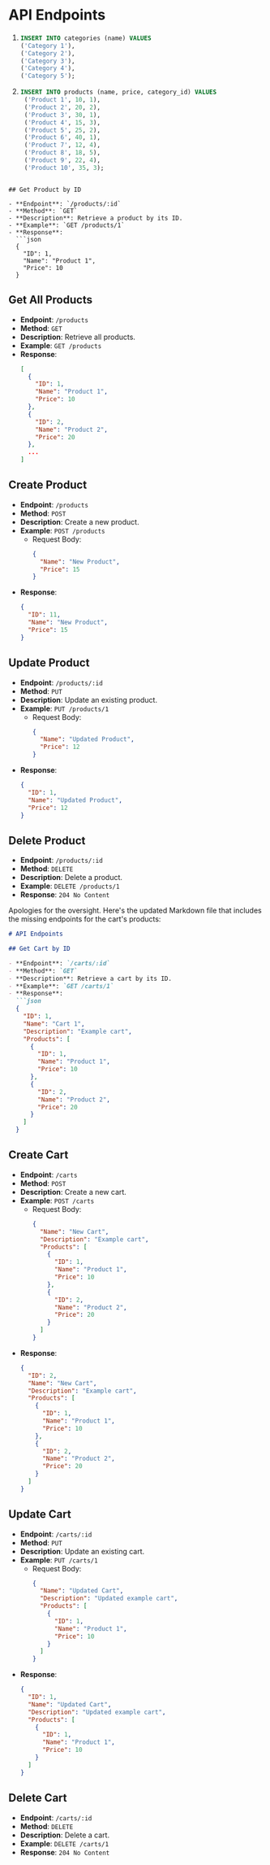 
# API Endpoints

1. ```sql
   INSERT INTO categories (name) VALUES
   ('Category 1'),
   ('Category 2'),
   ('Category 3'),
   ('Category 4'),
   ('Category 5');
   ```
2. ```sql
   INSERT INTO products (name, price, category_id) VALUES
    ('Product 1', 10, 1),
    ('Product 2', 20, 2),
    ('Product 3', 30, 1),
    ('Product 4', 15, 3),
    ('Product 5', 25, 2),
    ('Product 6', 40, 1),
    ('Product 7', 12, 4),
    ('Product 8', 18, 5),
    ('Product 9', 22, 4),
    ('Product 10', 35, 3);
```

## Get Product by ID

- **Endpoint**: `/products/:id`
- **Method**: `GET`
- **Description**: Retrieve a product by its ID.
- **Example**: `GET /products/1`
- **Response**:
  ```json
  {
    "ID": 1,
    "Name": "Product 1",
    "Price": 10
  }
  ```

## Get All Products

- **Endpoint**: `/products`
- **Method**: `GET`
- **Description**: Retrieve all products.
- **Example**: `GET /products`
- **Response**:
  ```json
  [
    {
      "ID": 1,
      "Name": "Product 1",
      "Price": 10
    },
    {
      "ID": 2,
      "Name": "Product 2",
      "Price": 20
    },
    ...
  ]
  ```

## Create Product

- **Endpoint**: `/products`
- **Method**: `POST`
- **Description**: Create a new product.
- **Example**: `POST /products`
  - Request Body:
    ```json
    {
      "Name": "New Product",
      "Price": 15
    }
    ```
- **Response**:
  ```json
  {
    "ID": 11,
    "Name": "New Product",
    "Price": 15
  }
  ```

## Update Product

- **Endpoint**: `/products/:id`
- **Method**: `PUT`
- **Description**: Update an existing product.
- **Example**: `PUT /products/1`
  - Request Body:
    ```json
    {
      "Name": "Updated Product",
      "Price": 12
    }
    ```
- **Response**:
  ```json
  {
    "ID": 1,
    "Name": "Updated Product",
    "Price": 12
  }
  ```

## Delete Product

- **Endpoint**: `/products/:id`
- **Method**: `DELETE`
- **Description**: Delete a product.
- **Example**: `DELETE /products/1`
- **Response**: `204 No Content`

Apologies for the oversight. Here's the updated Markdown file that includes the missing endpoints for the cart's products:

```markdown
# API Endpoints

## Get Cart by ID

- **Endpoint**: `/carts/:id`
- **Method**: `GET`
- **Description**: Retrieve a cart by its ID.
- **Example**: `GET /carts/1`
- **Response**:
  ```json
  {
    "ID": 1,
    "Name": "Cart 1",
    "Description": "Example cart",
    "Products": [
      {
        "ID": 1,
        "Name": "Product 1",
        "Price": 10
      },
      {
        "ID": 2,
        "Name": "Product 2",
        "Price": 20
      }
    ]
  }
  ```

## Create Cart

- **Endpoint**: `/carts`
- **Method**: `POST`
- **Description**: Create a new cart.
- **Example**: `POST /carts`
  - Request Body:
    ```json
    {
      "Name": "New Cart",
      "Description": "Example cart",
      "Products": [
        {
          "ID": 1,
          "Name": "Product 1",
          "Price": 10
        },
        {
          "ID": 2,
          "Name": "Product 2",
          "Price": 20
        }
      ]
    }
    ```
- **Response**:
  ```json
  {
    "ID": 2,
    "Name": "New Cart",
    "Description": "Example cart",
    "Products": [
      {
        "ID": 1,
        "Name": "Product 1",
        "Price": 10
      },
      {
        "ID": 2,
        "Name": "Product 2",
        "Price": 20
      }
    ]
  }
  ```

## Update Cart

- **Endpoint**: `/carts/:id`
- **Method**: `PUT`
- **Description**: Update an existing cart.
- **Example**: `PUT /carts/1`
  - Request Body:
    ```json
    {
      "Name": "Updated Cart",
      "Description": "Updated example cart",
      "Products": [
        {
          "ID": 1,
          "Name": "Product 1",
          "Price": 10
        }
      ]
    }
    ```
- **Response**:
  ```json
  {
    "ID": 1,
    "Name": "Updated Cart",
    "Description": "Updated example cart",
    "Products": [
      {
        "ID": 1,
        "Name": "Product 1",
        "Price": 10
      }
    ]
  }
  ```

## Delete Cart

- **Endpoint**: `/carts/:id`
- **Method**: `DELETE`
- **Description**: Delete a cart.
- **Example**: `DELETE /carts/1`
- **Response**: `204 No Content`

